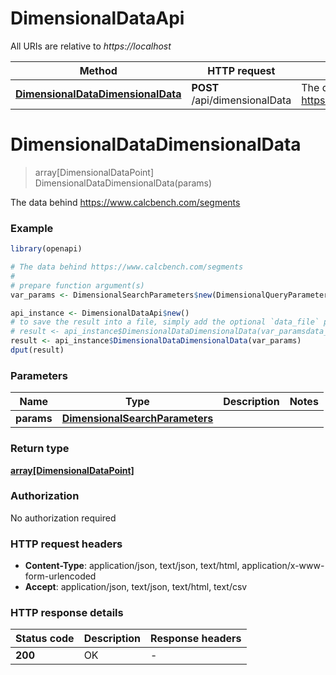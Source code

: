 # DimensionalDataApi

All URIs are relative to *https://localhost*

Method | HTTP request | Description
------------- | ------------- | -------------
[**DimensionalDataDimensionalData**](DimensionalDataApi.md#DimensionalDataDimensionalData) | **POST** /api/dimensionalData | The data behind https://www.calcbench.com/segments


# **DimensionalDataDimensionalData**
> array[DimensionalDataPoint] DimensionalDataDimensionalData(params)

The data behind https://www.calcbench.com/segments

### Example
```R
library(openapi)

# The data behind https://www.calcbench.com/segments
#
# prepare function argument(s)
var_params <- DimensionalSearchParameters$new(DimensionalQueryParameters$new("searchTerms_example", c("metrics_example"), 123, 123, "queryID_example", "AsOriginallyReported_example", "dimensionName_example", "dataSet_example"), PeriodParameters$new(123, "unset", 123, "unset", "periodType_example", "useFiscalPeriod_example", DateRange$new("startDate_example", "endDate_example"), "allHistory_example", "updateDate_example", "updatedFrom_example", "asOriginallyReported_example", 123, 123), CompaniesParameters$new(c("companyIdentifiers_example"), "entireUniverse_example", c(123))) # DimensionalSearchParameters | 

api_instance <- DimensionalDataApi$new()
# to save the result into a file, simply add the optional `data_file` parameter, e.g.
# result <- api_instance$DimensionalDataDimensionalData(var_paramsdata_file = "result.txt")
result <- api_instance$DimensionalDataDimensionalData(var_params)
dput(result)
```

### Parameters

Name | Type | Description  | Notes
------------- | ------------- | ------------- | -------------
 **params** | [**DimensionalSearchParameters**](DimensionalSearchParameters.md)|  | 

### Return type

[**array[DimensionalDataPoint]**](DimensionalDataPoint.md)

### Authorization

No authorization required

### HTTP request headers

 - **Content-Type**: application/json, text/json, text/html, application/x-www-form-urlencoded
 - **Accept**: application/json, text/json, text/html, text/csv

### HTTP response details
| Status code | Description | Response headers |
|-------------|-------------|------------------|
| **200** | OK |  -  |

